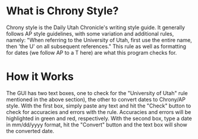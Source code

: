 # What is Chrony Style?
Chrony style is the Daily Utah Chronicle's writing style guide. It generally follows AP style guidelines, with some variation and additional rules, namely: "When referring to the University of Utah, first use the entire name, then 'the U' on all subsequent references." This rule as well as formatting for dates (we follow AP to a T here) are what this program checks for.

# How it Works
The GUI has two text boxes, one to check for the "University of Utah" rule mentioned in the above section)\, the other to convert dates to Chrony/AP style. With the first box, simply paste any text and hit the "Check" button to check for accuracies and errors with the rule. Accuracies and errors will be highlighted in green and red, respectively. With the second box,
type a date in mm/dd/yyyy format, hit the "Convert" button and the text box will show the converted date.